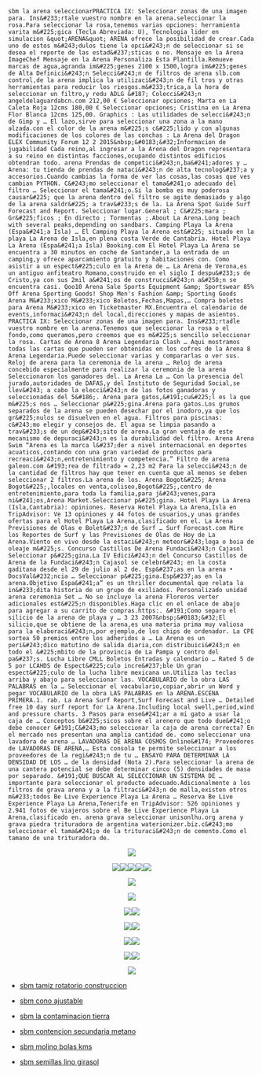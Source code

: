 
```
sbm la arena seleccionarPRACTICA IX: Seleccionar zonas de una imagen para. Ins&#233;rtale vuestro nombre en la arena.seleccionar la rosa.Para seleccionar la rosa,tenemos varias opciones: herramienta varita m&#225;gica (Tecla Abreviada: U), Tecnologia lider en simulacion &quot;ARENA&quot; ARENA ofrece la posibilidad de crear.Cada uno de estos m&#243;dulos tiene la opci&#243;n de seleccionar si se desea el reporte de las estad&#237;sticas o no. Mensaje en la Arena ImageChef Mensaje en la Arena Personaliza Esta Plantilla.Remueve marcas de agua,agranda im&#225;genes 2100 x 1500,logra im&#225;genes de Alta Definici&#243;n Selecci&#243;n de filtros de arena slb.com control,de la arena implica la utilizaci&#243;n de fil tros y otras herramientas para reducir los riesgos.m&#233;trica,a la hora de seleccionar un filtro,y redu ADLG &#187; Colecci&#243;n angeldelaguardabcn.com 212,00 € Seleccionar opciones; Marta en La Caleta Roja 12cms 180,00 € Seleccionar opciones; Cristina en La Arena Flor Blanca 12cms 125,00. Graphics : Las utilidades de selecci&#243;n de Gimp y … El lazo,sirve para seleccionar una zona a la mano alzada.con el color de la arena m&#225;s c&#225;lido y con algunas modificaciones de los colores de las conchas : La Arena del Dragon ELEX Community Forum 12 2 2015&nbsp;&#0183;&#32;Informacion de jugabilidad Cada reino,al ingresar a la Arena del Dragon representara a su reino en distintas facciones,ocupando distintos edificios obtendran todo. arena Prendas de competici&#243;n,ba&#241;adores y … Arena: tu tienda de prendas de nataci&#243;n de alta tecnolog&#237;a y accesorios.Cuando cambias la forma de ver las cosas,las cosas que ves cambian PYTHON. C&#243;mo seleccionar el tama&#241;o adecuado del filtro … Seleccionar el tama&#241;o.Si la bomba es muy poderosa causar&#225; que la arena dentro del filtro se agite demasiado y algo de la arena saldr&#225; a trav&#233;s de la. La Arena Spot Guide Surf Forecast and Report. Seleccionar lugar.General ; C&#225;mara ; Gr&#225;ficos ; En directo ; Tormentas ;.About La Arena.Long beach with several peaks,depending on sandbars. Camping Playa la Arena (Espa&#241;a Isla) … El Camping Playa la Arena est&#225; situado en la playa La Arena de Isla,en plena costa Verde de Cantabria. Hotel Playa La Arena (Espa&#241;a Isla) Booking.com El Hotel Playa La Arena se encuentra a 30 minutos en coche de Santander,a la entrada de un camping,y ofrece aparcamiento gratuito y habitaciones con. Como asistir a un espect&#225;culo en la Arena de … La Arena de Verona,es un antiguo anfiteatro Romano,construido en el siglo I despu&#233;s de Cristo,ya con sus 2mil a&#241;os de construcci&#243;n a&#250;n se encuentra casi. Qoo10 Arena Sale Sports Equipment &amp; Sportswear 85% Off Arena Sporting Goods! Shop Men's Fashion &amp; Sporting Goods Arena M&#233;xico M&#233;xico Boletos,Fechas,Mapas,… Compra boletos para Arena M&#233;xico en Ticketmaster MX.Encuentra el calendario de events,informaci&#243;n del local,direcciones y mapas de asientos. PRACTICA IX: Seleccionar zonas de una imagen para. Ins&#233;rtadle vuestro nombre en la arena.Tenemos que seleccionar la rosa o el fondo,como queramos,pero creemos que es m&#225;s sencillo seleccionar la rosa. Cartas de Arena 8 Arena Legendaria Clash … Aqui mostramos todas las cartas que pueden ser obtenidas en los cofres de la Arena 8 Arena Legendaria.Puede seleccionar varias y compararlas o ver sus. Reloj de arena para la ceremonia de la arena … Reloj de arena concebido especialmente para realizar la ceremonia de la arena Seleccionaron los ganadores del. La Arena La … Con la presencia del jurado,autoridades de DAFAS,y del Instituto de Seguridad Social,se llev&#243; a cabo la elecci&#243;n de las fotos ganadoras y seleccionadas del 5&#186;. Arena para gatos,&#191;cu&#225;l es la que m&#225;s nos … Seleccionar p&#225;gina.Arena para gatos.Los grumos separados de la arena se pueden desechar por el inodoro,ya que los gr&#225;nulos se disuelven en el agua. Filtros para piscinas: c&#243;mo elegir y consejos de. El agua se limpia pasando a trav&#233;s de un dep&#243;sito de arena.La gran ventaja de este mecanismo de depuraci&#243;n es la durabilidad del filtro. Arena Arena Swim “Arena es la marca l&#237;der a nivel internacional en deportes acuaticos,contando con una gran variedad de productos para recreaci&#243;n,entretenimiento y competencia.” Filtro de arena galeon.com &#193;rea de filtrado = 2,23 m2 Para la selecci&#243;n de la cantidad de filtros hay que tener en cuenta que al menos se deben seleccionar 2 filtros.La arena de los. Arena Bogot&#225; Arena Bogot&#225;,locales en venta,coliseo,Bogot&#225;,centro de entretenimiento,para toda la familia,para j&#243;venes,para ni&#241;os,Arena Market.Seleccionar p&#225;gina. Hotel Playa La Arena (Isla,Cantabria): opiniones. Reserva Hotel Playa La Arena,Isla en TripAdvisor: Ve 13 opiniones y 44 fotos de usuarios,y unas grandes ofertas para el Hotel Playa La Arena,clasificado en el. La Arena Previsiones de Olas e Bolet&#237;n de Surf … Surf Forecast.com Mire los Reportes de Surf y las Previsiones de Olas de Hoy de La Arena.Viento en vivo desde la estaci&#243;n meteor&#243;loga o boia de oleaje m&#225;s. Concurso Castillos De Arena Fundaci&#243;n Cajasol Seleccionar p&#225;gina.La IV Edici&#243;n del Concurso Castillos de Arena de la Fundaci&#243;n Cajasol se celebr&#243; en la costa gaditana desde el 29 de julio al 2 de. Esp&#237;as en la arena • DocsVal&#232;ncia … Seleccionar p&#225;gina.Esp&#237;as en la arena.Objetivo Espa&#241;a” es un thriller documental que relata la in&#233;dita historia de un grupo de exiliados. Personalizado unidad arena ceremonia Set … No se incluye la arena Floreros verter adicionales est&#225;n disponibles.Haga clic en el enlace de abajo para agregar a su carrito de compras.https:. &#191;Como separo el silicio de la arena de playa y … 3 23 2007&nbsp;&#0183;&#32;El silicio,que se obtiene de la arena,es una materia prima muy valiosa para la elaboraci&#243;n,por ejemplo,de los chips de ordenador. La CPE sortea 50 premios entre los adheridos a … La Arena es un peri&#243;dico matutino de salida diaria,con distribuici&#243;n en todo el &#225;mbito de la provincia de La Pampa y centro del pa&#237;s. Lucha Libre CMLL Boletos Entradas y calendario … Rated 5 de 5 por LCAHDS de Espect&#225;culo incre&#237;ble Un gran espect&#225;culo de la lucha libre mexicana un.Utiliza las teclas arriba y abajo para seleccionar las. VOCABULARIO de la obra LAS PALABRAS en la … Seleccionar el vocabulario,copiar,abrir un Word y pegar VOCABULARIO de la obra LAS PALABRAS en la ARENA.ESCENA PRIMERA.1. rab. La Arena Surf Report,Surf Forecast and Live … Detailed free 10 day surf report for La Arena.Including local swell,period,wind and pressure charts. 3 Pasos para ense&#241;ar a mi gato a usar la caja de … Conceptos b&#225;sicos sobre el arenero que todo due&#241;o debe conocer &#191;C&#243;mo seleccionar la caja de arena correcta? En el mercado nos presentan una amplia cantidad de. como seleccionar una lavadora de arena … LAVADORAS DE ARENA COSMOS Online&#174; Proveedores de LAVADORAS DE ARENA,… Esta consola te permite seleccionar a los proveedores de la regi&#243;n de tu … ENSAYO PARA DETERMINAR LA DENSIDAD DE LOS … de la densidad (Nota 2).Para seleccionar la arena de una cantera potencial se debe determinar cinco (5) densidades de masa por separado. &#191;QUE BUSCAR AL SELECCIONAR UN SISTEMA DE … importante para seleccionar el producto adecuado.Adicionalmente a los filtros de grava arena y a la filtraci&#243;n de malla,existen otros m&#233;todos Be Live Experience Playa La Arena … Reserva Be Live Experience Playa La Arena,Tenerife en TripAdvisor: 526 opiniones y 2.941 fotos de viajeros sobre el Be Live Experience Playa La Arena,clasificado en. arena grava seleccionar unisonlhu.org arena y grava piedra trituradora de argentina waterionizer.biz.c&#243;mo seleccionar el tama&#241;o de la trituraci&#243;n de cemento.Como el tamano de una trituradora de. 
```

<div align="center">

<a href="https://es-crusher.shibang-china.com/github&k=sbm+la+arena+seleccionar"><img src="https://static.shibang-china.com/es/crusher/logo.jpg"></a>

<a href="https://es-crusher.shibang-china.com/github&k=sbm+la+arena+seleccionar"><img src="https://static.shibang-china.com/es/crusher/index.jpg"></a><a href="https://es-crusher.shibang-china.com/material.htmlgithub&k=sbm+la+arena+seleccionar"><img src="https://static.shibang-china.com/es/crusher/material.jpg"></a><a href="https://es-crusher.shibang-china.com/application.htmlgithub&k=sbm+la+arena+seleccionar"><img src="https://static.shibang-china.com/es/crusher/application.jpg"></a><a href="https://es-crusher.shibang-china.com/aboutus.htmlgithub&k=sbm+la+arena+seleccionar"><img src="https://static.shibang-china.com/es/crusher/aboutus.jpg"></a><a href="https://es-crusher.shibang-china.com/contact.htmlgithub&k=sbm+la+arena+seleccionar"><img src="https://static.shibang-china.com/es/crusher/contact.jpg"></a>

<a href="https://es-crusher.shibang-china.com/github&k=sbm+la+arena+seleccionar"><img src="https://static.shibang-china.com/es/crusher/banner.jpg"></a>

<a href="https://swt.shibang-china.com/github&k=sbm+la+arena+seleccionar"><img src="https://static.shibang-china.com/es/crusher/text.jpg"></a>

<a href="https://swt.shibang-china.com/github&k=sbm+la+arena+seleccionar"><img src="https://static.shibang-china.com/es/crusher/chat.jpg"></a><a href="https://es-crusher.shibang-china.com/contact.htmlgithub&k=sbm+la+arena+seleccionar"><img src="https://static.shibang-china.com/es/crusher/message.jpg"></a>

<a href="https://es-crusher.shibang-china.com/products/pe.htmlgithub&k=sbm+la+arena+seleccionar"><img src="https://static.shibang-china.com/es/crusher/pe.jpg"></a><a href="https://es-crusher.shibang-china.com/products/pf.htmlgithub&k=sbm+la+arena+seleccionar"><img src="https://static.shibang-china.com/es/crusher/pf.jpg"></a>

<a href="https://es-crusher.shibang-china.com/products/hpt.htmlgithub&k=sbm+la+arena+seleccionar"><img src="https://static.shibang-china.com/es/crusher/hpt.jpg"></a><a href="https://es-crusher.shibang-china.com/products/vsi.htmlgithub&k=sbm+la+arena+seleccionar"><img src="https://static.shibang-china.com/es/crusher/vsi.jpg"></a>

<a href="https://es-crusher.shibang-china.com/products/klv.htmlgithub&k=sbm+la+arena+seleccionar"><img src="https://static.shibang-china.com/es/crusher/klv.jpg"></a><a href="https://es-crusher.shibang-china.com/products/portable.htmlgithub&k=sbm+la+arena+seleccionar"><img src="https://static.shibang-china.com/es/crusher/portable.jpg"></a>

<a href="https://swt.shibang-china.com/github&k=sbm+la+arena+seleccionar"><img src="https://static.shibang-china.com/es/crusher/case.jpg"></a>

</div>


* [sbm tamiz rotatorio construccion](sbm%20tamiz%20rotatorio%20construccion.md)

* [sbm cono ajustable ](sbm%20cono%20ajustable%20.md)

* [sbm la contaminacion tierra](sbm%20la%20contaminacion%20tierra.md)

* [sbm contencion secundaria metano](sbm%20contencion%20secundaria%20metano.md)

* [sbm molino bolas kms](sbm%20molino%20bolas%20kms.md)

* [sbm semillas lino girasol](sbm%20semillas%20lino%20girasol.md)